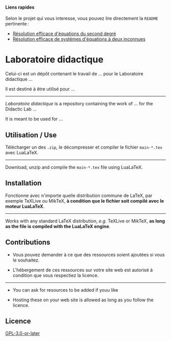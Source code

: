 #### Liens rapides

Selon le projet qui vous interesse, vous pouvez lire directement la `README` pertinente :

- [Résolution efficace d'équations du second degré](./equations-quadratiques/README.md)
- [Résolution efficace de systèmes d'équations à deux inconnues]()

# Laboratoire didactique

Celui-ci est un dépôt contenant le travail de ... pour le Laboratoire didactique ...

Il est destiné à être utilisé pour ...
***
*Laboratoire didactique* is a repository containing the work of ... for the Didactic Lab ...

It is meant to be used for ...

## Utilisation / Use

Télécharger un des `.zip`, le décompresser et compiler le fichier `main-*.tex` avec LuaLaTeX.
***
Download, unzip and compile the `main-*.tex` file using LuaLaTeX.

## Installation

Fonctionne avec n'importe quelle distribution commune de LaTeX, par exemple TeXLive ou MikTeX, **à condition que le fichier soit compilé avec le moteur LuaLaTeX**.
***
Works with any standard LaTeX distribution, *e.g.* TeXLive or MikTeX, **as long as the file is compiled with the LuaLaTeX engine**.

## Contributions

- Vous pouvez demander à ce que des ressources soient ajoutées si vous le souhaitez.

- L'hébergement de ces ressources sur votre site web est autorisé à condition que vous respectiez la licence.
***
- You can ask for resources to be added if youu like

- Hosting these on your web site is allowed as long as you follow the licence.

## Licence

[GPL-3.0-or-later](https://www.gnu.org/licenses/gpl-3.0.html)
